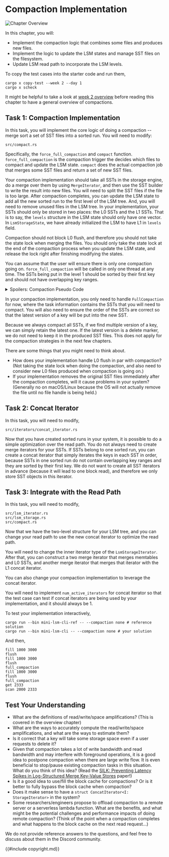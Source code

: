 # Compaction Implementation

![Chapter Overview](./lsm-tutorial/week2-01-full.svg)

In this chapter, you will:

* Implement the compaction logic that combines some files and produces new files.
* Implement the logic to update the LSM states and manage SST files on the filesystem.
* Update LSM read path to incorporate the LSM levels.

To copy the test cases into the starter code and run them,

```
cargo x copy-test --week 2 --day 1
cargo x scheck
```

<div class="warning">

It might be helpful to take a look at [week 2 overview](./week2-overview.md) before reading this chapter to have a general overview of compactions.

</div>

## Task 1: Compaction Implementation

In this task, you will implement the core logic of doing a compaction -- merge sort a set of SST files into a sorted run. You will need to modify:

```
src/compact.rs
```

Specifically, the `force_full_compaction` and `compact` function. `force_full_compaction` is the compaction trigger the decides which files to compact and update the LSM state. `compact` does the actual compaction job that merges some SST files and return a set of new SST files.

Your compaction implementation should take all SSTs in the storage engine, do a merge over them by using `MergeIterator`, and then use the SST builder to write the result into new files. You will need to split the SST files if the file is too large. After compaction completes, you can update the LSM state to add all the new sorted run to the first level of the LSM tree. And, you will need to remove unused files in the LSM tree. In your implementation, your SSTs should only be stored in two places: the L0 SSTs and the L1 SSTs. That is to say, the `levels` structure in the LSM state should only have one vector. In `LsmStorageState`, we have already initialized the LSM to have L1 in `levels` field.

Compaction should not block L0 flush, and therefore you should not take the state lock when merging the files. You should only take the state lock at the end of the compaction process when you update the LSM state, and release the lock right after finishing modifying the states.

You can assume that the user will ensure there is only one compaction going on. `force_full_compaction` will be called in only one thread at any time. The SSTs being put in the level 1 should be sorted by their first key and should not have overlapping key ranges.

<details>

<summary>Spoilers: Compaction Pseudo Code</summary>

```rust,no_run
fn force_full_compaction(&self) {
    let ssts_to_compact = {
        let state = self.state.read();
        state.l0_sstables + state.levels[0]
    };
    let new_ssts = self.compact(FullCompactionTask(ssts_to_compact))?;
    {
        let state_lock = self.state_lock.lock();
        let state = self.state.write();
        state.l0_sstables.remove(/* the ones being compacted */);
        state.levels[0] = new_ssts; // new SSTs added to L1
    };
    std::fs::remove(ssts_to_compact)?;
}
```

</details>

In your compaction implementation, you only need to handle `FullCompaction` for now, where the task information contains the SSTs that you will need to compact. You will also need to ensure the order of the SSTs are correct so that the latest version of a key will be put into the new SST.

Because we always compact all SSTs, if we find multiple version of a key, we can simply retain the latest one. If the latest version is a delete marker, we do not need to keep it in the produced SST files. This does not apply for the compaction strategies in the next few chapters.

There are some things that you might need to think about.

* How does your implementation handle L0 flush in par with compaction? (Not taking the state lock when doing the compaction, and also need to consider new L0 files produced when compaction is going on.)
* If your implementation removes the original SST files immediately after the compaction completes, will it cause problems in your system? (Generally no on macOS/Linux because the OS will not actually remove the file until no file handle is being held.)

## Task 2: Concat Iterator

In this task, you will need to modify,

```
src/iterators/concat_iterator.rs
```

Now that you have created sorted runs in your system, it is possible to do a simple optimization over the read path. You do not always need to create merge iterators for your SSTs. If SSTs belong to one sorted run, you can create a concat iterator that simply iterates the keys in each SST in order, because SSTs in one sorted run do not contain overlapping key ranges and they are sorted by their first key. We do not want to create all SST iterators in advance (because it will lead to one block read), and therefore we only store SST objects in this iterator.

## Task 3: Integrate with the Read Path

In this task, you will need to modify,

```
src/lsm_iterator.rs
src/lsm_storage.rs
src/compact.rs
```

Now that we have the two-level structure for your LSM tree, and you can change your read path to use the new concat iterator to optimize the read path.

You will need to change the inner iterator type of the `LsmStorageIterator`. After that, you can construct a two merge iterator that merges memtables and L0 SSTs, and another merge iterator that merges that iterator with the L1 concat iterator.

You can also change your compaction implementation to leverage the concat iterator.

You will need to implement `num_active_iterators` for concat iterator so that the test case can test if concat iterators are being used by your implementation, and it should always be 1.

To test your implementation interactively,

```shell
cargo run --bin mini-lsm-cli-ref -- --compaction none # reference solution
cargo run --bin mini-lsm-cli -- --compaction none # your solution
```

And then,

```
fill 1000 3000
flush
fill 1000 3000
flush
full_compaction
fill 1000 3000
flush
full_compaction
get 2333
scan 2000 2333
```

## Test Your Understanding

* What are the definitions of read/write/space amplifications? (This is covered in the overview chapter)
* What are the ways to accurately compute the read/write/space amplifications, and what are the ways to estimate them?
* Is it correct that a key will take some storage space even if a user requests to delete it?
* Given that compaction takes a lot of write bandwidth and read bandwidth and may interfere with foreground operations, it is a good idea to postpone compaction when there are large write flow. It is even beneficial to stop/pause existing compaction tasks in this situation. What do you think of this idea? (Read the [SILK: Preventing Latency Spikes in Log-Structured Merge Key-Value Stores](https://www.usenix.org/conference/atc19/presentation/balmau) paper!)
* Is it a good idea to use/fill the block cache for compactions? Or is it better to fully bypass the block cache when compaction?
* Does it make sense to have a `struct ConcatIterator<I: StorageIterator>` in the system?
* Some researchers/engineers propose to offload compaction to a remote server or a serverless lambda function. What are the benefits, and what might be the potential challenges and performance impacts of doing remote compaction? (Think of the point when a compaction completes and what happens to the block cache on the next read request...)

We do not provide reference answers to the questions, and feel free to discuss about them in the Discord community.

{{#include copyright.md}}
